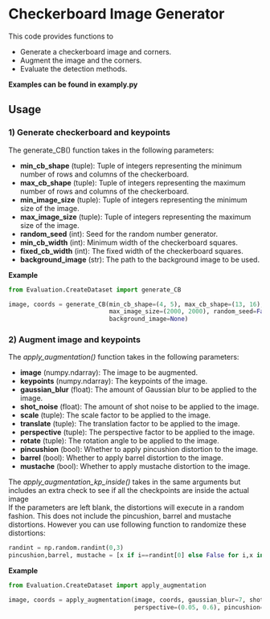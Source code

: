 # Checkerboard Image Generator
This code provides functions to 
* Generate a checkerboard image and corners. 
* Augment the image and the corners.
* Evaluate the detection methods.

**Examples can be found in examply.py** 

## Usage
### 1) Generate checkerboard and keypoints
The generate_CB() function takes in the following parameters:

* **min_cb_shape** (tuple): Tuple of integers representing the minimum number of rows and columns of the checkerboard.  
* **max_cb_shape** (tuple): Tuple of integers representing the maximum number of rows and columns of the checkerboard.  
* **min_image_size** (tuple): Tuple of integers representing the minimum size of the image.  
* **max_image_size** (tuple): Tuple of integers representing the maximum size of the image.  
* **random_seed** (int): Seed for the random number generator.  
* **min_cb_width** (int): Minimum width of the checkerboard squares.  
* **fixed_cb_width** (int): The fixed width of the checkerboard squares.  
* **background_image** (str): The path to the background image to be used.  

**Example**
```python
from Evaluation.CreateDataset import generate_CB

image, coords = generate_CB(min_cb_shape=(4, 5), max_cb_shape=(13, 16), min_image_size=(640, 480),
                            max_image_size=(2000, 2000), random_seed=False, min_cb_width=15, fixed_cb_width=None,
                            background_image=None)
```
### 2) Augment image and keypoints
The _apply_augmentation()_ function takes in the following parameters:

* **image** (numpy.ndarray): The image to be augmented.  
* **keypoints** (numpy.ndarray): The keypoints of the image.  
* **gaussian_blur** (float): The amount of Gaussian blur to be applied to the image.  
* **shot_noise** (float): The amount of shot noise to be applied to the image.  
* **scale** (tuple): The scale factor to be applied to the image.  
* **translate** (tuple): The translation factor to be applied to the image.  
* **perspective** (tuple): The perspective factor to be applied to the image.  
* **rotate** (tuple): The rotation angle to be applied to the image.  
* **pincushion** (bool): Whether to apply pincushion distortion to the image.  
* **barrel** (bool): Whether to apply barrel distortion to the image.  
* **mustache** (bool): Whether to apply mustache distortion to the image.  

The _apply_augmentation_kp_inside()_ takes in the same arguments but includes an extra check to see if all the checkpoints are inside the actual image  
If the parameters are left blank, the distortions will execute in a random fashion. This does not include the
pincushion, barrel and mustache distortions. However you can use following function to randomize these distortions:
```python
randint = np.random.randint(0,3)
pincushion,barrel, mustache = [x if i==randint[0] else False for i,x in enumerate([True, True, True])]
```

**Example**
```python
from Evaluation.CreateDataset import apply_augmentation

image, coords = apply_augmentation(image, coords, gaussian_blur=7, shot_noise=4, scale=(1, 0.5),
                                   perspective=(0.05, 0.6), pincushion=True)
```
